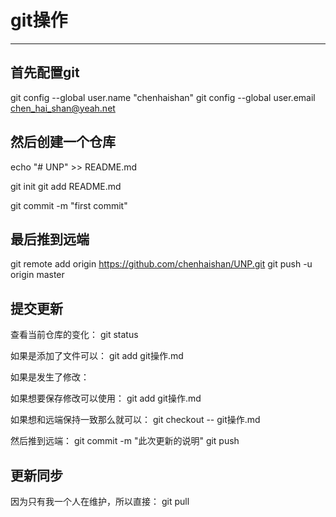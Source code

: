 # git操作
-----
## 首先配置git

git config --global user.name "chenhaishan"
git config --global user.email chen_hai_shan@yeah.net

## 然后创建一个仓库
echo "# UNP" >> README.md

git init
git add README.md

git commit -m "first commit"

## 最后推到远端
git remote add origin https://github.com/chenhaishan/UNP.git
git push -u origin master

## 提交更新
查看当前仓库的变化：
git status

如果是添加了文件可以：
git add git操作.md

如果是发生了修改：

如果想要保存修改可以使用：
git add git操作.md

如果想和远端保持一致那么就可以：
git checkout -- git操作.md

然后推到远端：
git commit -m "此次更新的说明"
git push

## 更新同步
因为只有我一个人在维护，所以直接：
git pull
